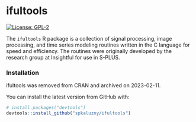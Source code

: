 # ifultools

[![License: GPL-2](https://img.shields.io/badge/license-GPL--2-blue.svg)](https://cran.r-project.org/web/licenses/GPL-2)

The `ifultools` R package is a collection of signal processing,
image processing, and time series modeling routines
written in the C language for speed and efficiency.
The routines were originally developed by the research group
at Insightful for use in S-PLUS.

### Installation

ifultools was removed from CRAN and archived on 2023-02-11.

You can install the latest version from GitHub with:
```r
# install.packages("devtools")
devtools::install_github("spkaluzny/ifultools")
```
